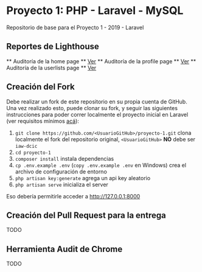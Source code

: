 # Proyecto 1: PHP - Laravel - MySQL

Repositorio de base para el Proyecto 1 - 2019 - Laravel

## Reportes de Lighthouse

** Auditoría de la home page **
[Ver](lighthouse-audits/audit-homepage.png)
** Auditoría de la profile page **
[Ver](lighthouse-audits/audit-profilepage.png)
** Auditoría de la userlists page **
[Ver](lighthouse-audits/audit-userlistspage.png)

## Creación del Fork

Debe realizar un fork de este repositorio en su propia cuenta de GitHub.
Una vez realizado esto, puede clonar su fork, y seguir las siguientes instrucciones para poder correr localmente el proyecto inicial en Laravel (ver requisitos mínimos [acá](https://laravel.com/docs/5.8#server-requirements)):

1. `git clone https://github.com/<UsuarioGitHub>/proyecto-1.git` clona localmente el fork del repositorio original, `<UsuarioGitHub>` **NO** debe ser `iaw-dcic`
1. `cd proyecto-1`
1. `composer install` instala dependencias
1. `cp .env.example .env` (`copy .env.example .env` en Windows) crea el archivo de configuración de entorno
1. `php artisan key:generate` agrega un api key aleatorio
1. `php artisan serve` inicializa el server

Eso debería permitirle acceder a http://127.0.0.1:8000

## Creación del Pull Request para la entrega

TODO

## Herramienta Audit de Chrome

TODO

